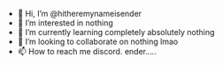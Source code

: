 - 👋 Hi, I’m @hitheremynameisender
- 👀 I’m interested in nothing
- 🌱 I’m currently learning completely absolutely nothing
- 💞️ I’m looking to collaborate on nothing lmao
- 📫 How to reach me discord. ender._._._._.

<!---
hitheremynameisender/hitheremynameisender is a ✨ special ✨ repository because its `README.md` (this file) appears on your GitHub profile.
You can click the Preview link to take a look at your changes.
--->
